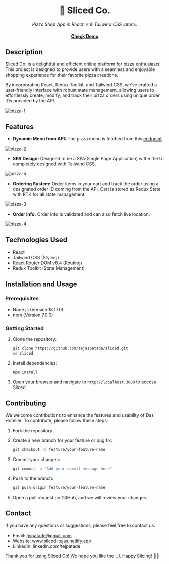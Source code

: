 <div align="center">
  <h1>🍕 Sliced Co.</h1>
  <em>Pizza Shop App in React ⚛️ & Tailwind CSS :atom:.</em><br/>
  <h4><a href="https://sliced-tejas.netlify.app/" target="_blank">Check Demo</a></h4>
</div>

## Description

Sliced Co. is a delightful and efficient online platform for pizza enthusiasts! This project is designed to provide users with a seamless and enjoyable shopping experience for their favorite pizza creations.

By incorporating React, Redux Toolkit, and Tailwind CSS, we've crafted a user-friendly interface with robust state management, allowing users to effortlessly create, modify, and track their pizza orders using unique order IDs provided by the API.

![pizza-1](https://github.com/Tejaspatade/sliced/assets/70337689/18636f29-b822-418f-b093-d983fb18c2c8)

## Features

- **Dynamic Menu from API:** The pizza menu is fetched from this [endpoint](https://react-fast-pizza-api.onrender.com/api).

![pizza-2](https://github.com/Tejaspatade/sliced/assets/70337689/aa59ac8e-c77e-4abb-9875-9ae4f81f3cfe)

- **SPA Design:** Designed to be a SPA(Single Page Application) withe the UI completely designed with Tailwind CSS.

![pizza-5](https://github.com/Tejaspatade/sliced/assets/70337689/e75d3cee-db16-46ce-9097-2edb8322b163)

- **Ordering System:** Order items in your cart and track the order using a designated order ID coming from the API. Cart is stored as Redux State with RTK for all state management.

![pizza-3](https://github.com/Tejaspatade/sliced/assets/70337689/ea5df7df-9561-4e5d-a428-c72c3dba4dcd)

- **Order Info:** Order info is validated and can also fetch live location.

![pizza-4](https://github.com/Tejaspatade/sliced/assets/70337689/391b6a93-f841-4e1d-a16e-aacab7703f25)

## Technologies Used

- React
- Tailwind CSS (Styling)
- React Router DOM v6.4 (Routing)
- Redux Toolkit (State Management)

## Installation and Usage

### Prerequisites

- Node.js (Version 18.17.0)
- npm (Version 7.0.0)

### Getting Started

1. Clone the repository:

   ```bash
   git clone https://github.com/Tejaspatade/sliced.git
   cd sliced
   ```

2. Install dependencies:

   ```bash
   npm install
   ```

3. Open your browser and navigate to `http://localhost:3000` to access Sliced.

## Contributing

We welcome contributions to enhance the features and usability of Das Hotelier. To contribute, please follow these steps:

1. Fork the repository.

2. Create a new branch for your feature or bug fix:

   ```bash
   git checkout -b feature/your-feature-name
   ```

3. Commit your changes:

   ```bash
   git commit -m "Add your commit message here"
   ```

4. Push to the branch:

   ```bash
   git push origin feature/your-feature-name
   ```

5. Open a pull request on GitHub, and we will review your changes.

## Contact

If you have any questions or suggestions, please feel free to contact us:

- Email: tjspatade@gmail.com
- Website: www.sliced-tejas.netlify.app
- LinkedIn: linkedin.com/tejpatade

Thank you for using Sliced Co! We hope you like the UI. Happy Slicing! 🍕😋
